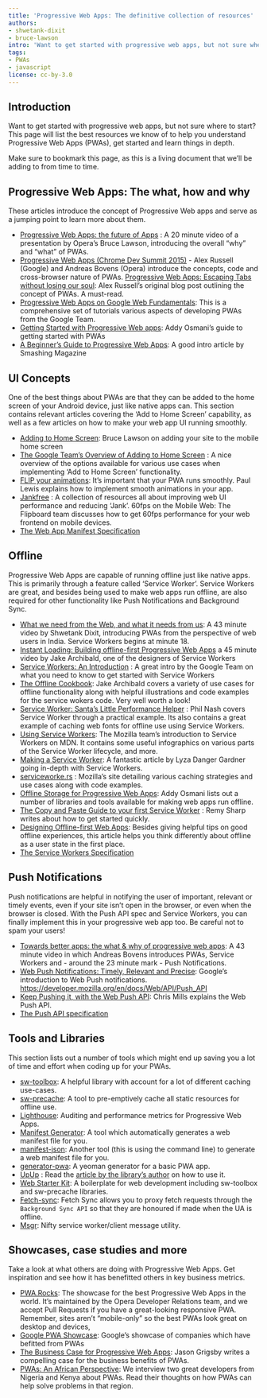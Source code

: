 ```yaml
---
title: 'Progressive Web Apps: The definitive collection of resources'
authors:
- shwetank-dixit
- bruce-lawson
intro: 'Want to get started with progressive web apps, but not sure where to start? This page will list the best resources we know of to help  you understand Progressive Web Apps (PWAs), get started and learn things in depth.'
tags:
- PWAs
- javascript
license: cc-by-3.0
---
```


## Introduction

Want to get started with progressive web apps, but not sure where to start? This page will list the best resources we know of to help  you understand Progressive Web Apps (PWAs), get started and learn things in depth.

Make sure to bookmark this page, as this is a living document that we’ll be adding to from time to time.

## Progressive Web Apps: The what, how and why
These articles introduce the concept of Progressive Web apps and serve as a jumping point to learn more about them.

- [Progressive Web Apps: the future of Apps](https://dev.opera.com/blog/pwa-taipei/) : A 20 minute video of a presentation by Opera’s Bruce Lawson, introducing the overall “why” and “what” of PWAs.
- [Progressive Web Apps (Chrome Dev Summit 2015)](https://www.youtube.com/watch?v=MyQ8mtR9WxI) - Alex Russell (Google) and Andreas Bovens (Opera) introduce the concepts, code and cross-browser nature of PWAs.
[Progressive Web Apps: Escaping Tabs without losing our soul](https://infrequently.org/2015/06/progressive-apps-escaping-tabs-without-losing-our-soul/): Alex Russell’s original blog post outlining the concept of PWAs. A must-read.
- [Progressive Web Apps on Google Web Fundamentals](https://developers.google.com/web/progressive-web-apps/): This is a comprehensive set of tutorials various aspects of developing PWAs from the Google Team.
- [Getting Started with Progressive Web apps](https://addyosmani.com/blog/getting-started-with-progressive-web-apps/): Addy Osmani’s guide to getting started with PWAs
- [A Beginner’s Guide to Progressive Web Apps](https://www.smashingmagazine.com/2016/08/a-beginners-guide-to-progressive-web-apps/): A good intro article by Smashing Magazine

## UI Concepts

One of the best things about PWAs are that they can be added to the home screen of your Android device, just like native apps can. This section contains relevant articles covering the ‘Add to Home Screen’ capability, as well as a few articles on how to make your web app UI running smoothly.

- [Adding to Home Screen](https://medium.com/net-magazine/html-manifest-402e6a8cc0e9#.lebpbv5fd): Bruce Lawson on adding your site to the mobile home screen
- [The Google Team’s Overview of Adding to Home Screen](https://developers.google.com/web/updates/2014/11/Support-for-installable-web-apps-with-webapp-manifest-in-chrome-38-for-Android) : A nice overview of the options available for various use cases when implementing ‘Add to Home Screen’ functionality.
- [FLIP your animations](https://aerotwist.com/blog/flip-your-animations/): It’s important that your PWA runs smoothly. Paul Lewis explains how to implement smooth animations in your app.
- [Jankfree](http://engineering.flipboard.com/2015/02/mobile-web/) : A collection of resources all about improving web UI performance and reducing ‘Jank’.
60fps on the Mobile Web: The Flipboard team discusses how to get 60fps performance for your web frontend on mobile devices.
- [The Web App Manifest Specification](https://w3c.github.io/manifest/)

## Offline

Progressive Web Apps are capable of running offline just like native apps. This is primarily through a feature called ‘Service Worker’. Service Workers are great, and besides being used to make web apps run offline, are also required for other functionality like Push Notifications and Background Sync.

- [What we need from the Web, and what it needs from us](https://vimeo.com/175121061): A 43 minute video by Shwetank Dixit, introducing PWAs from the perspective of web users in India. Service Workers begins at minute 18.
- [Instant Loading: Building offline-first Progressive Web Apps](https://www.youtube.com/watch?v=cmGr0RszHc8) a 45 minute video by Jake Archibald, one of the designers of Service Workers
- [Service Workers: An Introduction](https://developers.google.com/web/fundamentals/primers/service-worker/) : A great intro by the Google Team on what you need to know to get started with Service Workers
- [The Offline Cookbook](https://jakearchibald.com/2014/offline-cookbook/): Jake Archibald covers a variety of use cases for offline functionality along with helpful illustrations and code examples for the service wokers code.  Very well worth a look!
- [Service Worker: Santa’s Little Performance Helper](http://12devsofxmas.co.uk/2016/01/day-9-service-worker-santas-little-performance-helper/) : Phil Nash covers Service Worker through a practical example. Its also contains a great example of caching web fonts for offline use using Service Workers.
- [Using Service Workers](https://developer.mozilla.org/en-US/docs/Web/API/Service_Worker_API/Using_Service_Workers): The Mozilla team’s introduction to Service Workers on MDN. It contains some useful  infographics on various parts of the Service Worker lifecycle, and more.
- [Making a Service Worker](https://www.smashingmagazine.com/2016/02/making-a-service-worker/):  A fantastic article by Lyza Danger Gardner going in-depth with Service Workers.
- [serviceworke.rs](https://serviceworke.rs) : Mozilla’s site detailing various caching strategies and use cases along with code examples.
- [Offline Storage for Progressive Web Apps](https://medium.com/dev-channel/offline-storage-for-progressive-web-apps-70d52695513c#.9n1e1i81i): Addy Osmani lists out a number of libraries and tools available for making web apps run offline.
- [The Copy and Paste Guide to your first Service Worker](https://remysharp.com/2016/03/22/the-copy--paste-guide-to-your-first-service-worker) : Remy Sharp writes about how to get started quickly.
- [Designing Offline-first Web Apps](http://alistapart.com/article/offline-first): Besides giving helpful tips on good offline experiences, this article helps you think differently about offline as a user state in the first place.
- [The Service Workers Specification](https://w3c.github.io/ServiceWorker/)

## Push Notifications

Push notifications are helpful in notifying the user of important, relevant or timely events, even if your site isn’t open in the browser, or even when the browser is closed. With the Push API spec and Service Workers, you can finally implement this in your progressive web app too. Be careful not to spam your users!

- [Towards better apps: the what & why of progressive web apps](https://opbeat.com/community/posts/towards-better-apps-the-what-why-of-progressive-web-apps-by-andreas-bovens/): A 43 minute video in which Andreas Bovens introduces PWAs, Service Workers and - around the 23 minute mark - Push Notifications.
- [Web Push Notifications: Timely, Relevant and Precise](https://developers.google.com/web/fundamentals/engage-and-retain/push-notifications/): Google’s introduction to Web Push notifications.
https://developer.mozilla.org/en/docs/Web/API/Push_API
- [Keep Pushing it, with the Web Push API](https://hacks.mozilla.org/2015/10/keep-pushing-it-with-the-w3c-push-api/): Chris Mills explains the Web Push API.
- [The Push API specification](https://www.w3.org/TR/push-api/)

## Tools and Libraries

This section lists out a number of tools which might end up saving you a lot of time and effort when coding up for your PWAs.

- [sw-toolbox](https://github.com/GoogleChrome/sw-toolbox): A helpful library with account for a lot of different caching use-cases.
- [sw-precache](https://github.com/GoogleChrome/sw-precache): A tool to pre-emptively cache all static resources for offline use.
- [Lighthouse](https://github.com/GoogleChrome/lighthouse): Auditing and performance metrics for Progressive Web Apps.
- [Manifest Generator](https://brucelawson.github.io/manifest/): A tool which automatically generates a web manifest file for you.
- [manifest-json](https://www.npmjs.com/package/manifest-json): Another tool (this is using the command line) to generate a web manifest file for you.
- [generator-pwa](https://github.com/hemanth/generator-pwa): A yeoman generator for a basic PWA app.
- [UpUp](https://github.com/TalAter/UpUp) : Read the [article by the library’s author](https://dev.opera.com/articles/offline-with-upup-service-workers/) on how to use it.
- [Web Starter Kit](https://github.com/google/web-starter-kit): A boilerplate for web development including sw-toolbox and sw-precache libraries.
- [Fetch-sync](https://github.com/sdgluck/fetch-sync): Fetch Sync allows you to proxy fetch requests through the `Background Sync API` so that they are honoured if made when the UA is offline.
- [Msgr](https://github.com/sdgluck/msgr): Nifty service worker/client message utility.

## Showcases, case studies and more

Take a look at what others are doing with Progressive Web Apps. Get inspiration and see how it has benefitted others in key business metrics.

- [PWA.Rocks](https://pwa.rocks): The showcase for the best Progressive Web Apps in the world. It’s maintained by the Opera Developer Relations team, and we accept Pull Requests if you have a great-looking responsive PWA. Remember, sites aren’t “mobile-only” so the best PWAs look great on desktop and devices,
- [Google PWA Showcase](https://developers.google.com/web/showcase/): Google’s showcase of companies which have befitted from PWAs
- [The Business Case for Progressive Web Apps](https://cloudfour.com/thinks/the-business-case-for-progressive-web-apps/): Jason Grigsby writes a compelling case for the business benefits of PWAs.
- [PWAs: An African Perspective](https://dev.opera.com/articles/pwa-nigeria-kenya-interview/): We interview two great developers from Nigeria and Kenya about PWAs. Read their thoughts on how PWAs can help solve problems in that region.
